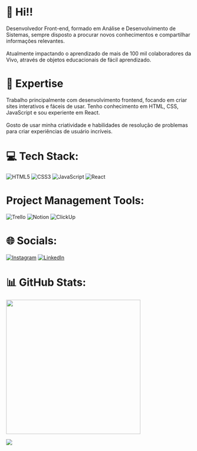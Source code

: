 # 👋 Hi!!

Desenvolvedor Front-end, formado em Análise e Desenvolvimento de Sistemas, sempre disposto a procurar novos conhecimentos e compartilhar informações relevantes.</br></br>
Atualmente  impactando o aprendizado de mais de 100 mil colaboradores da Vivo, através de objetos educacionais de fácil aprendizado.

# 🚀 Expertise

Trabalho principalmente com desenvolvimento frontend, focando em criar sites interativos e fáceis de usar. Tenho conhecimento em HTML, CSS, JavaScript e sou experiente em React.</br></br>
Gosto de usar minha criatividade e habilidades de resolução de problemas para criar experiências de usuário incríveis.

# 💻 Tech Stack:
![HTML5](https://img.shields.io/badge/html5-%23E34F26.svg?style=for-the-badge&logo=html5&logoColor=white) ![CSS3](https://img.shields.io/badge/css3-%231572B6.svg?style=for-the-badge&logo=css3&logoColor=white) ![JavaScript](https://img.shields.io/badge/javascript-%23323330.svg?style=for-the-badge&logo=javascript&logoColor=%23F7DF1E) ![React](https://img.shields.io/badge/react-%2320232a.svg?style=for-the-badge&logo=react&logoColor=%2361DAFB)
# Project Management Tools:
![Trello](https://img.shields.io/badge/Trello-%23026AA7.svg?style=for-the-badge&logo=Trello&logoColor=white)
![Notion](https://img.shields.io/badge/Notion-%23000000.svg?style=for-the-badge&logo=notion&logoColor=white)
![ClickUp](https://img.shields.io/badge/ClickUp-%23fd9800.svg?style=for-the-badge&logo=Clickup&logoColor=white)


# 🌐 Socials:
[![Instagram](https://img.shields.io/badge/Instagram-%23E4405F.svg?logo=Instagram&logoColor=white)](https://instagram.com/andresuckow27) [![LinkedIn](https://img.shields.io/badge/LinkedIn-%230077B5.svg?logo=linkedin&logoColor=white)](https://linkedin.com/in/andre-suckow)

# 📊 GitHub Stats:
<img src="https://github-readme-stats-wheat-two-53.vercel.app/api?username=andresuckow&theme=neon&hide_border=false&include_all_commits=false&count_private=false"  width="364px" />


![](https://github-readme-stats-wheat-two-53.vercel.app/api/top-langs/?username=andresuckow&theme=neon&hide_border=false&include_all_commits=false&count_private=false&layout=compact)
